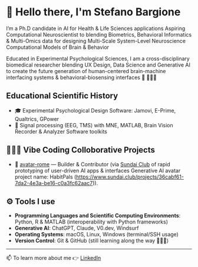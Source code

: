 # 👋 Hello there, I'm Stefano Bargione

I’m a Ph.D candidate in AI for Health & Life Sciences applications 
Aspiring Computational Neuroscientist to blending Biometrics, Behavioral Informatics & Multi-Omics data for designing Multi-Scale System-Level Neuroscience Computational Models of Brain & Behavior 

Educated in Experimental Psychological Sciences, I am a cross-disciplinary biomedical researcher blending UX Design, Data Science and Generative AI to create the future generation of human-centered brain-machine interfacing systems & behavioral-biosensing interfaces 🤖 🦾🦿🧠

## Educational Scientific History

- 🎓 Experimental Psychological Design Software: Jamovi, E-Prime, Qualtrics, GPower
- 🧬 Signal processing (EEG, TMS) with MNE, MATLAB, Brain Vision Recorder & Analyzer Software toolkits

## 👨🏼‍💻 Vibe Coding Colloborative Projects  

- 🧪 [avatar-rome](https://github.com/ku894/avatar-rome) — Builder & Contributor (via [Sundai Club]([https://www.sundai.club/projects]) of rapid prototyping of user-driven AI apps & interfaces
 Generative AI avatar project name: HabitPals (https://www.sundai.club/projects/36cabf61-7da2-4e3a-be16-c0a3fc62aac7)).


## ⚙️ Tools I use

- **Programming Languages and Scientific Computing Environments**: Python, R & MATLAB (interoperability with Python frameworks)  
- **Generative AI**: ChatGPT, Claude, V0.dev, Windsurf  
- **Operating Systems**: macOS, Linux, Windows (terminal/SSH usage)
- **Version Control**: Git & GitHub (still learning along the way 👨🏼‍💻)

---

📫 To learn more about me 👉 [LinkedIn](https://www.linkedin.com/in/stefano-bargione)
